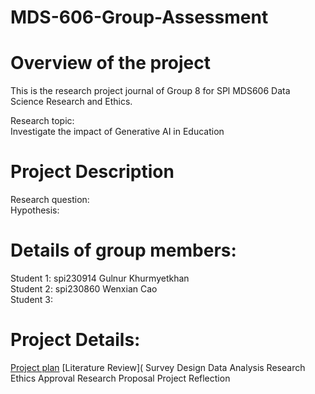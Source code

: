 # MDS-606-Group-Assessment

 # **Overview of the project**
 
 This is the research project journal of Group 8 for SPl MDS606 Data Science Research and Ethics. <br/>
 
 Research topic: <br/>
 Investigate the impact of Generative AI in Education  <br/>
  
 
 # Project Description
 
 Research question: <br/>
 Hypothesis: <br/>
 
 # Details of group members:
 
 Student 1: spi230914 Gulnur Khurmyetkhan <br/>
 Student 2: spi230860 Wenxian Cao <br/>
 Student 3: <br/>
 
 # Project Details:
 
 [Project plan](ProjectPlan.md)
 [Literature Review](
 Survey Design
 Data Analysis
 Research Ethics Approval
 Research Proposal
 Project Reflection



